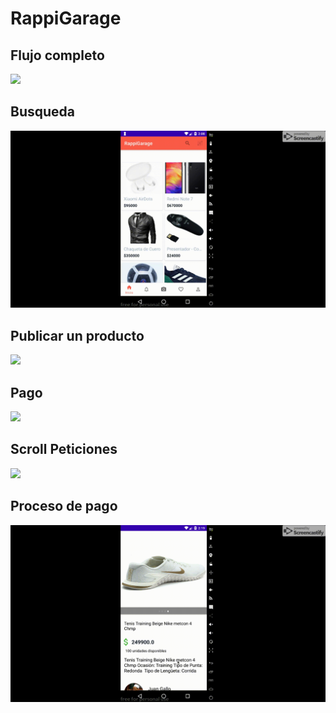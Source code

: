 # RappiGarage

## Flujo completo
![](flujoCompleto-login-pago.gif)

## Busqueda
![](RappiGarageBusqueda.gif)


## Publicar un producto
![](publicarProducto.gif)


## Pago
![](video_muestra_rappi_pago.gif)



## Scroll Peticiones
![](SoloScroll.gif)



## Proceso de pago

![](soloPago.gif)
